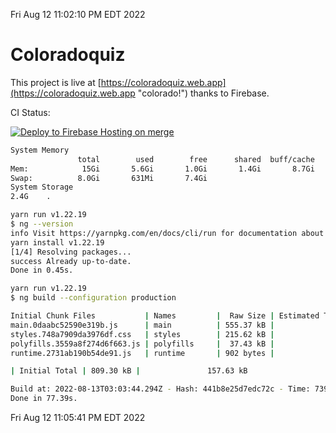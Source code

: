 Fri Aug 12 11:02:10 PM EDT 2022

# Coloradoquiz


This project is live at [https://coloradoquiz.web.app](https://coloradoquiz.web.app "colorado!") thanks to Firebase.

CI Status: 

[![Deploy to Firebase Hosting on merge](https://github.com/teamkushal/coloradoquiz/actions/workflows/firebase-hosting-merge.yml/badge.svg)](https://github.com/teamkushal/coloradoquiz/actions/workflows/firebase-hosting-merge.yml)

```bash
System Memory
               total        used        free      shared  buff/cache   available
Mem:            15Gi       5.6Gi       1.0Gi       1.4Gi       8.7Gi       8.0Gi
Swap:          8.0Gi       631Mi       7.4Gi
System Storage
2.4G	.
```
```bash
yarn run v1.22.19
$ ng --version
info Visit https://yarnpkg.com/en/docs/cli/run for documentation about this command.
yarn install v1.22.19
[1/4] Resolving packages...
success Already up-to-date.
Done in 0.45s.
```
```bash
yarn run v1.22.19
$ ng build --configuration production

Initial Chunk Files           | Names         |  Raw Size | Estimated Transfer Size
main.0daabc52590e319b.js      | main          | 555.37 kB |               132.39 kB
styles.748a7909da3976df.css   | styles        | 215.62 kB |                12.77 kB
polyfills.3559a8f274d6f663.js | polyfills     |  37.43 kB |                11.96 kB
runtime.2731ab190b54de91.js   | runtime       | 902 bytes |               517 bytes

| Initial Total | 809.30 kB |               157.63 kB

Build at: 2022-08-13T03:03:44.294Z - Hash: 441b8e25d7edc72c - Time: 73949ms
Done in 77.39s.
```
Fri Aug 12 11:05:41 PM EDT 2022
